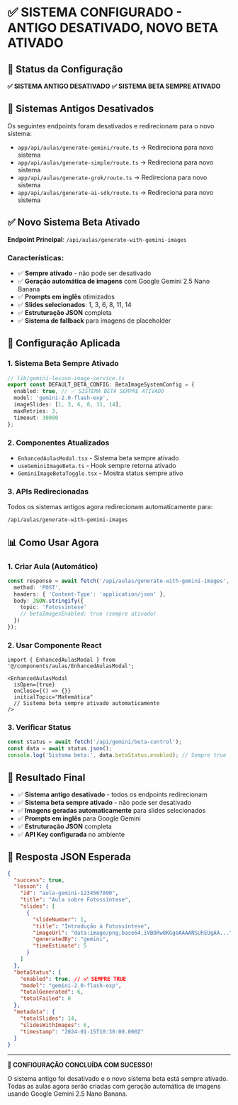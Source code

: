 # ✅ SISTEMA CONFIGURADO - ANTIGO DESATIVADO, NOVO BETA ATIVADO

## 🎯 Status da Configuração

**✅ SISTEMA ANTIGO DESATIVADO**
**✅ SISTEMA BETA SEMPRE ATIVADO**

## 🚫 Sistemas Antigos Desativados

Os seguintes endpoints foram desativados e redirecionam para o novo sistema:

- `app/api/aulas/generate-gemini/route.ts` → Redireciona para novo sistema
- `app/api/aulas/generate-simple/route.ts` → Redireciona para novo sistema  
- `app/api/aulas/generate-grok/route.ts` → Redireciona para novo sistema
- `app/api/aulas/generate-ai-sdk/route.ts` → Redireciona para novo sistema

## ✅ Novo Sistema Beta Ativado

**Endpoint Principal**: `/api/aulas/generate-with-gemini-images`

### Características:
- ✅ **Sempre ativado** - não pode ser desativado
- ✅ **Geração automática de imagens** com Google Gemini 2.5 Nano Banana
- ✅ **Prompts em inglês** otimizados
- ✅ **Slides selecionados**: 1, 3, 6, 8, 11, 14
- ✅ **Estruturação JSON** completa
- ✅ **Sistema de fallback** para imagens de placeholder

## 🔧 Configuração Aplicada

### 1. Sistema Beta Sempre Ativado
```typescript
// lib/gemini-lesson-image-service.ts
export const DEFAULT_BETA_CONFIG: BetaImageSystemConfig = {
  enabled: true, // ✅ SISTEMA BETA SEMPRE ATIVADO
  model: 'gemini-2.0-flash-exp',
  imageSlides: [1, 3, 6, 8, 11, 14],
  maxRetries: 3,
  timeout: 30000
};
```

### 2. Componentes Atualizados
- `EnhancedAulasModal.tsx` - Sistema beta sempre ativado
- `useGeminiImageBeta.ts` - Hook sempre retorna ativado
- `GeminiImageBetaToggle.tsx` - Mostra status sempre ativo

### 3. APIs Redirecionadas
Todos os sistemas antigos agora redirecionam automaticamente para:
```
/api/aulas/generate-with-gemini-images
```

## 📊 Como Usar Agora

### 1. Criar Aula (Automático)
```typescript
const response = await fetch('/api/aulas/generate-with-gemini-images', {
  method: 'POST',
  headers: { 'Content-Type': 'application/json' },
  body: JSON.stringify({ 
    topic: 'Fotossíntese'
    // betaImagesEnabled: true (sempre ativado)
  })
});
```

### 2. Usar Componente React
```tsx
import { EnhancedAulasModal } from '@/components/aulas/EnhancedAulasModal';

<EnhancedAulasModal 
  isOpen={true}
  onClose={() => {}}
  initialTopic="Matemática"
  // Sistema beta sempre ativado automaticamente
/>
```

### 3. Verificar Status
```typescript
const status = await fetch('/api/gemini/beta-control');
const data = await status.json();
console.log('Sistema beta:', data.betaStatus.enabled); // Sempre true
```

## 🎉 Resultado Final

- ✅ **Sistema antigo desativado** - todos os endpoints redirecionam
- ✅ **Sistema beta sempre ativado** - não pode ser desativado
- ✅ **Imagens geradas automaticamente** para slides selecionados
- ✅ **Prompts em inglês** para Google Gemini
- ✅ **Estruturação JSON** completa
- ✅ **API Key configurada** no ambiente

## 📝 Resposta JSON Esperada

```json
{
  "success": true,
  "lesson": {
    "id": "aula-gemini-1234567890",
    "title": "Aula sobre Fotossíntese",
    "slides": [
      {
        "slideNumber": 1,
        "title": "Introdução à Fotossíntese",
        "imageUrl": "data:image/png;base64,iVBORw0KGgoAAAANSUhEUgAA...",
        "generatedBy": "gemini",
        "timeEstimate": 5
      }
    ]
  },
  "betaStatus": {
    "enabled": true, // ✅ SEMPRE TRUE
    "model": "gemini-2.0-flash-exp",
    "totalGenerated": 6,
    "totalFailed": 0
  },
  "metadata": {
    "totalSlides": 14,
    "slidesWithImages": 6,
    "timestamp": "2024-01-15T10:30:00.000Z"
  }
}
```

---

**🎉 CONFIGURAÇÃO CONCLUÍDA COM SUCESSO!**

O sistema antigo foi desativado e o novo sistema beta está sempre ativado. Todas as aulas agora serão criadas com geração automática de imagens usando Google Gemini 2.5 Nano Banana.
